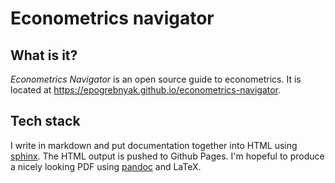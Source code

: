 # Econometrics navigator

## What is it?

*Econometrics Navigator* is an open source guide to econometrics. It is located at <https://epogrebnyak.github.io/econometrics-navigator>.

## Tech stack

I write in markdown and put documentation together into HTML using [sphinx](http://www.sphinx-doc.org/en/master/). 
The HTML output is pushed to Github Pages. I'm hopeful to produce a nicely looking PDF using [pandoc](https://pandoc.org/) 
and LaTeX.
